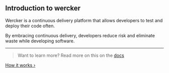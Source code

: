 ## Introduction to wercker

Wercker is a continuous delivery platform that allows developers to test and deploy their code often.

By embracing continuous delivery, developers reduce risk and eliminate waste while developing software.

- - -
> Want to learn more? Read more on this on the [docs](/docs/)

[How it works &rsaquo;](/learn/basics/02_how-it-works.html "nav next basics")
